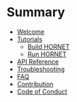 # Summary

- [Welcome](./welcome.md)
- [Tutorials](./tutorials/README.md)
    <!-- - [Setup HORNET](./tutorials/setup.md) -->
    - [Build HORNET](./tutorials/build.md)
    - [Run HORNET](./tutorials/run.md)
    <!-- - [Run a private Tangle](./tutorials/private_tangle.md) -->
    <!-- - [Hosting An Entry Node](./tutorials/entry_node.md) -->
- [API Reference](./api-reference.md)
- [Troubleshooting](./troubleshooting.md)
- [FAQ](./faq.md)
- [Contribution](./Contribution.md)
- [Code of Conduct](./code_of_conduct.md)
